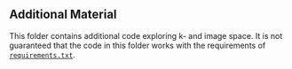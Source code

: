 ## Additional Material
This folder contains additional code exploring k- and image space.
It is not guaranteed that the code in this folder works with the requirements of [```requirements.txt```](./requirements.txt).
